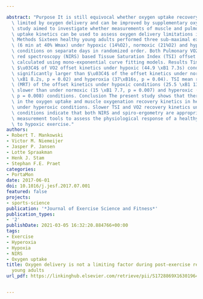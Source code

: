 ---
abstract: "Purpose It is still equivocal whether oxygen uptake recovery kinetics are\
  \ limited by oxygen delivery and can be improved by supplementary oxygen. The present\
  \ study aimed to investigate whether measurements of muscle and pulmonary oxygen\
  \ uptake kinetics can be used to assess oxygen delivery limitations in healthy subjects.\
  \ Methods Sixteen healthy young adults performed three sub-maximal exercise tests\
  \ (6 min at 40% Wmax) under hypoxic (14%O2), normoxic (21%O2) and hyperoxic (35%O2)\
  \ conditions on separate days in randomized order. Both Pulmonary VO2 and near infra\
  \ red spectroscopy (NIRS) based Tissue Saturation Index (TSI) offset kinetics were\
  \ calculated using mono-exponential curve fitting models. Results Time constant\
  \ $\u03C4$ of VO2 offset kinetics under hypoxic (44.9 \xB1 7.3s) conditions were\
  \ significantly larger than $\u03C4$ of the offset kinetics under normoxia (37.9\
  \ \xB1 8.2s, p = 0.02) and hyperoxia (37\xB16s, p = 0.04). TSI mean response time\
  \ (MRT) of the offset kinetics under hypoxic conditions (25.5 \xB1 13s) was significantly\
  \ slower than under normoxic (15 \xB1 7.7, p = 0.007) and hyperoxic (13 \xB1 7.3,\
  \ p = 0.008) conditions. Conclusion The present study shows that there was no improvement\
  \ in the oxygen uptake and muscle oxygenation recovery kinetics in healthy subjects\
  \ under hyperoxic conditions. Slower TSI and VO2 recovery kinetics under hypoxic\
  \ conditions indicate that both NIRS and spiro-ergometry are appropriate non-invasive\
  \ measurement tools to assess the physiological response of a healthy individual\
  \ to hypoxic exercise."
authors:
- Robert T. Mankowski
- Victor M. Niemeijer
- Jasper P. Jansen
- Lotte Spraakman
- Henk J. Stam
- Stephan F.E. Praet
categories:
- PortaMon
date: 2017-06-01
doi: 10.1016/j.jesf.2017.07.001
featured: false
projects:
- sports-science
publication: '*Journal of Exercise Science and Fitness*'
publication_types:
- '2'
publishDate: 2021-03-05 16:32:20.884766+00:00
tags:
- Exercise
- Hyperoxia
- Hypoxia
- NIRS
- Oxygen uptake
title: Oxygen delivery is not a limiting factor during post-exercise recovery in healthy
  young adults
url_pdf: https://linkinghub.elsevier.com/retrieve/pii/S1728869X16301964

---
